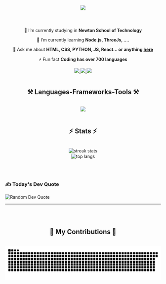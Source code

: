 

<h1 align="center">
    <img src="https://readme-typing-svg.herokuapp.com/?font=Righteous&size=35&center=true&vCenter=true&width=500&height=70&duration=4000&lines=Hi+There!+👋;+I'm+Rudraksh+Rathod!;" />
</h1>

<br/>

<div align="center">
 
 🔭 I’m currently studying in **Newton School of Technology**
 
 🌱 I’m currently learning **Node.js, ThreeJs, ....**

💬 Ask me about **HTML, CSS, PYTHON, JS, React... or anything [here](https://github.com/Rudra-codee/Rudra-codee/issues)**

⚡ Fun fact **Coding has over 700 languages**

 </div>
 
<div align="center"> 
  <a href="rudraksh969977@gmail.com">
    <img src="https://img.shields.io/badge/Gmail-333333?style=for-the-badge&logo=gmail&logoColor=red" />
  </a>
  <a href="https://www.linkedin.com/in/rudraksh-rathod-5a891431a/" target="_blank">
    <img src="https://img.shields.io/badge/LinkedIn-0077B5?style=for-the-badge&logo=linkedin&logoColor=white" target="_blank" />
  </a>
  <a href="https://rudra-codee.github.io/RudrakshRathod/" target="_blank">
     <img src="https://img.shields.io/badge/Portfolio-FF5722?style=for-the-badge&logo=todoist&logoColor=white" target="_blank" /> <!-- sqlite, safari, google-chrome are other good icon options -->
  </a>
</div>
<br>
 
<h2 align="center">⚒️ Languages-Frameworks-Tools ⚒️</h2>
<br/>
<div align="center">
    <img src="https://skillicons.dev/icons?i=html,css,javascript,vscode,git,github,figma,python,react,tailwindcss" /><br>
</div>

<br/>

<h2 align="center">⚡ Stats ⚡</h2>
<br>
<div align=center>
  <img width=390 src="https://camo.githubusercontent.com/88f53a73b901a6417356a0a49fb0af35a0a42b08da62a8bf80eddaeca135f0db/68747470733a2f2f6769746875622d726561646d652d73746174732e76657263656c2e6170702f6170693f757365726e616d653d52756472612d636f646565267468656d653d616c676f6c696126686964655f626f726465723d66616c736526696e636c7564655f616c6c5f636f6d6d6974733d66616c736526636f756e745f707269766174653d66616c7365" alt="streak stats"/>
<!--   <img width=390 src="https://camo.githubusercontent.com/76c579da11b0ceef4c83785e33269f6fb4aea74122c736a367993711747f36b3/68747470733a2f2f6769746875622d726561646d652d73747265616b2d73746174732e6865726f6b756170702e636f6d2f3f757365723d52756472612d636f646565267468656d653d616c676f6c696126686964655f626f726465723d66616c7365" alt="readme stats" /> -->
  <br/>
  <img width=325 align="center" src="https://camo.githubusercontent.com/6b0094476502d8eb4f244b706463a7a2a293545730126acc3375f67c72632c0b/68747470733a2f2f6769746875622d726561646d652d73746174732e76657263656c2e6170702f6170692f746f702d6c616e67732f3f757365726e616d653d52756472612d636f646565267468656d653d616c676f6c696126686964655f626f726465723d66616c736526696e636c7564655f616c6c5f636f6d6d6974733d66616c736526636f756e745f707269766174653d66616c7365266c61796f75743d636f6d70616374" alt="top langs" />
</div>

<br/><br/>
    <div class="align-center bg-gray-800 p-6 rounded-lg shadow-lg w-full max-w-lg text-center">
        <h3 class="text-blue-400 text-lg font-semibold mb-4">✍️ Today's Dev Quote</h3>
        <img class="rounded-lg shadow-md mx-auto" src="https://quotes-github-readme.vercel.app/api?type=horizontal&theme=dark" alt="Random Dev Quote">
    </div>
<div align="center">
<hr/>

<br/>


</div>

<br/>
<div align="center">
  <h2>🐍 My Contributions 🐍</h2>
  <br>
    <picture>
      <source media="(prefers-color-scheme: dark)" srcset="https://raw.githubusercontent.com/Rudra-codee/Rudra-codee/output/github-snake-dark.svg" />
      <source media="(prefers-color-scheme: light)" srcset="https://raw.githubusercontent.com/Rudra-codee/Rudra-codee/output/github-snake.svg" />
      <img alt="github-snake" src="https://raw.githubusercontent.com/Rudra-codee/Rudra-codee/output/github-snake.svg" />
    </picture>
  <br/><br/><br/>
</div>

<!-- Proudly created with GPRM ( https://gprm.itsvg.in ) -->
